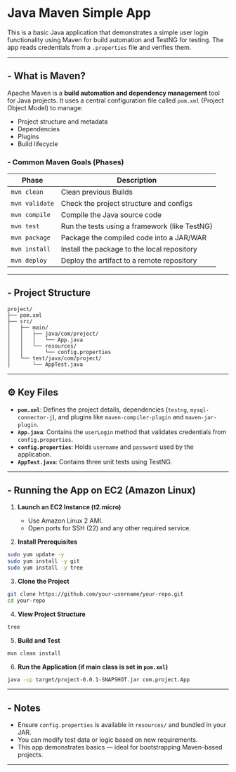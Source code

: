 # Java Maven Simple App

This is a basic Java application that demonstrates a simple user login functionality using Maven for build automation and TestNG for testing. The app reads credentials from a `.properties` file and verifies them.

---

## - What is Maven?

Apache Maven is a **build automation and dependency management** tool for Java projects. It uses a central configuration file called `pom.xml` (Project Object Model) to manage:

- Project structure and metadata
- Dependencies
- Plugins
- Build lifecycle

### - Common Maven Goals (Phases)

| Phase     | Description                                |
|-----------|--------------------------------------------|
| `mvn clean` | Clean previous Builds |
| `mvn validate` | Check the project structure and configs    |
| `mvn compile`  | Compile the Java source code               |
| `mvn test`     | Run the tests using a framework (like TestNG) |
| `mvn package`  | Package the compiled code into a JAR/WAR   |
| `mvn install`  | Install the package to the local repository |
| `mvn deploy`   | Deploy the artifact to a remote repository |

---

## - Project Structure

```
project/
├── pom.xml
├── src/
│   ├── main/
│   │   ├── java/com/project/
│   │   │   └── App.java
│   │   └── resources/
│   │       └── config.properties
│   └── test/java/com/project/
│       └── AppTest.java
```

---

## ⚙️ Key Files

- **`pom.xml`**: Defines the project details, dependencies (`testng`, `mysql-connector-j`), and plugins like `maven-compiler-plugin` and `maven-jar-plugin`.
- **`App.java`**: Contains the `userLogin` method that validates credentials from `config.properties`.
- **`config.properties`**: Holds `username` and `password` used by the application.
- **`AppTest.java`**: Contains three unit tests using TestNG.

---

## - Running the App on EC2 (Amazon Linux)

1. **Launch an EC2 Instance (t2.micro)**
   - Use Amazon Linux 2 AMI.
   - Open ports for SSH (22) and any other required service.

2. **Install Prerequisites**

```bash
sudo yum update -y
sudo yum install -y git 
sudo yum install -y tree
```

3. **Clone the Project**

```bash
git clone https://github.com/your-username/your-repo.git
cd your-repo
```

4. **View Project Structure**

```bash
tree
```

5. **Build and Test**

```bash
mvn clean install
```

6. **Run the Application (if main class is set in `pom.xml`)**

```bash
java -cp target/project-0.0.1-SNAPSHOT.jar com.project.App
```

---

## - Notes

- Ensure `config.properties` is available in `resources/` and bundled in your JAR.
- You can modify test data or logic based on new requirements.
- This app demonstrates basics — ideal for bootstrapping Maven-based projects.

---
